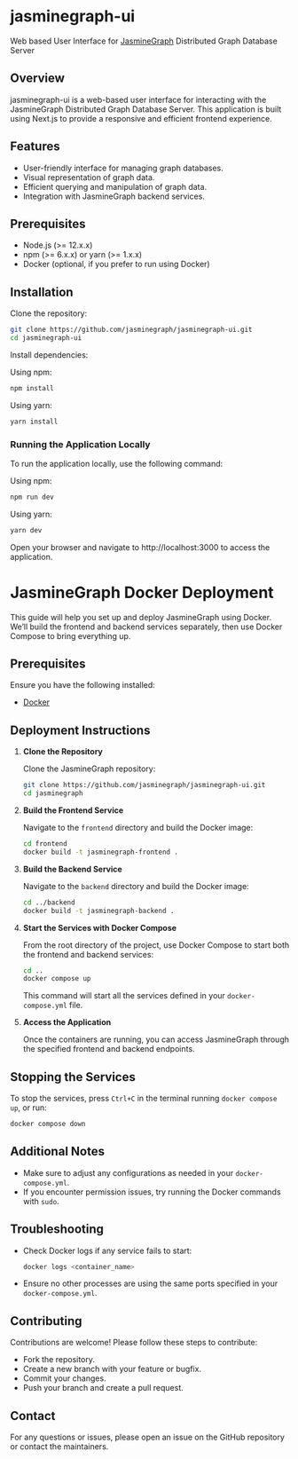 # jasminegraph-ui

Web based User Interface for [JasmineGraph](https://github.com/miyurud/jasminegraph) Distributed Graph Database Server

## Overview

jasminegraph-ui is a web-based user interface for interacting with the JasmineGraph Distributed Graph Database Server. This application is built using Next.js to provide a responsive and efficient frontend experience.

## Features

- User-friendly interface for managing graph databases.
- Visual representation of graph data.
- Efficient querying and manipulation of graph data.
- Integration with JasmineGraph backend services.

## Prerequisites

- Node.js (>= 12.x.x)
- npm (>= 6.x.x) or yarn (>= 1.x.x)
- Docker (optional, if you prefer to run using Docker)

## Installation

Clone the repository:

```bash
git clone https://github.com/jasminegraph/jasminegraph-ui.git
cd jasminegraph-ui
```

Install dependencies:

Using npm:

```bash
npm install
```

Using yarn:

```bash
yarn install
```

### Running the Application Locally

To run the application locally, use the following command:

Using npm:

```bash
npm run dev
```

Using yarn:

```bash
yarn dev
```

Open your browser and navigate to http://localhost:3000 to access the application.


# JasmineGraph Docker Deployment

This guide will help you set up and deploy JasmineGraph using Docker. We’ll build the frontend and backend services separately, then use Docker Compose to bring everything up.

## Prerequisites

Ensure you have the following installed:

- [Docker](https://docs.docker.com/get-docker/)

## Deployment Instructions

1. **Clone the Repository**

   Clone the JasmineGraph repository:

   ```bash
   git clone https://github.com/jasminegraph/jasminegraph-ui.git
   cd jasminegraph
   ```

2. **Build the Frontend Service**

   Navigate to the `frontend` directory and build the Docker image:

   ```bash
   cd frontend
   docker build -t jasminegraph-frontend .
   ```

3. **Build the Backend Service**

   Navigate to the `backend` directory and build the Docker image:

   ```bash
   cd ../backend
   docker build -t jasminegraph-backend .
   ```

4. **Start the Services with Docker Compose**

   From the root directory of the project, use Docker Compose to start both the frontend and backend services:

   ```bash
   cd ..
   docker compose up
   ```

   This command will start all the services defined in your `docker-compose.yml` file.

5. **Access the Application**

   Once the containers are running, you can access JasmineGraph through the specified frontend and backend endpoints.

## Stopping the Services

To stop the services, press `Ctrl+C` in the terminal running `docker compose up`, or run:

```bash
docker compose down
```

## Additional Notes

- Make sure to adjust any configurations as needed in your `docker-compose.yml`.
- If you encounter permission issues, try running the Docker commands with `sudo`.

## Troubleshooting

- Check Docker logs if any service fails to start:

  ```bash
  docker logs <container_name>
  ```

- Ensure no other processes are using the same ports specified in your `docker-compose.yml`.

## Contributing

Contributions are welcome! Please follow these steps to contribute:

- Fork the repository.
- Create a new branch with your feature or bugfix.
- Commit your changes.
- Push your branch and create a pull request.

## Contact

For any questions or issues, please open an issue on the GitHub repository or contact the maintainers.

